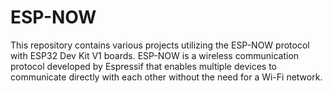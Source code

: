 # ESP-NOW
This repository contains various projects utilizing the ESP-NOW protocol with ESP32 Dev Kit V1 boards. ESP-NOW is a wireless communication protocol developed by Espressif that enables multiple devices to communicate directly with each other without the need for a Wi-Fi network. 
